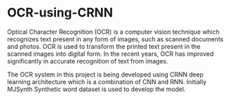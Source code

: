 # OCR-using-CRNN
Optical Character Recognition (OCR) is a computer vision technique which recognizes text present in any form of
images, such as scanned documents and photos. OCR is used to transform the printed text present in the scanned
images into digital form. In the recent years, OCR has improved significantly in accurate recognition of text from
images. 

The OCR system in this project is being developed using CRNN deep learning architecture which is a combination of CNN and RNN.
Initially MJSynth Synthetic word dataset is used to develop the model.
